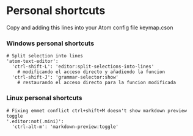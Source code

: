 # Personal shortcuts
Copy and adding this lines into your Atom config file keymap.cson

### Windows personal shortcuts
```
# Split selection into lines
'atom-text-editor':
  'ctrl-shift-L': 'editor:split-selections-into-lines'
    # modificando el acceso directo y añadiendo la funcion
  'ctrl-shift-J': 'grammar-selector:show'
    # restaurando el acceso directo para la funcion modificada
```
### Linux personal shortcuts
```
# Fixing emmet conflict ctrl+shift+M doesn't show markdown preview toggle
'.editor:not(.mini)':
  'ctrl-alt-m': 'markdown-preview:toggle'
```
